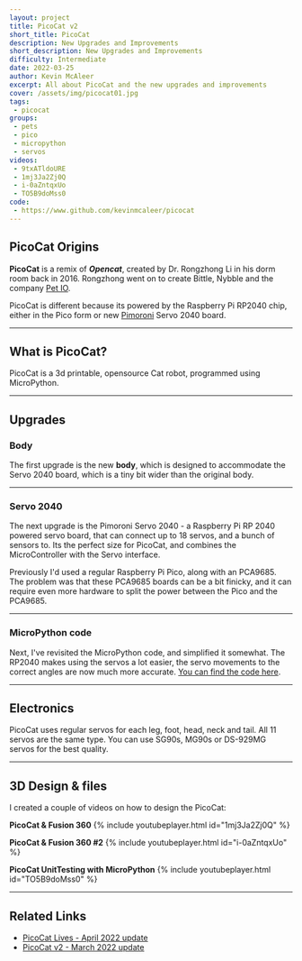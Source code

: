 ```yaml
---
layout: project
title: PicoCat v2
short_title: PicoCat
description: New Upgrades and Improvements
short_description: New Upgrades and Improvements
difficulty: Intermediate
date: 2022-03-25
author: Kevin McAleer
excerpt: All about PicoCat and the new upgrades and improvements
cover: /assets/img/picocat01.jpg
tags:
 - picocat
groups:
 - pets
 - pico
 - micropython
 - servos
videos:
 - 9txATldoURE
 - 1mj3Ja2Zj0Q
 - i-0aZntqxUo
 - TO5B9doMss0
code:
 - https://www.github.com/kevinmcaleer/picocat
---
```


## PicoCat Origins

**PicoCat** is a remix of ***Opencat***, created by Dr. Rongzhong Li in his dorm room back in 2016. Rongzhong went on to create Bittle, Nybble and the company [Pet IO](https://www.petio.com).

PicoCat is different because its powered by the Raspberry Pi RP2040 chip, either in the Pico form or new [Pimoroni](https://www.pimoroni.com) Servo 2040 board.

---

## What is PicoCat?

PicoCat is a 3d printable, opensource Cat robot, programmed using MicroPython.

---

## Upgrades

### Body

The first upgrade is the new **body**, which is designed to accommodate the Servo 2040 board, which is a tiny bit wider than the original body.

---

### Servo 2040

The next upgrade is the Pimoroni Servo 2040 - a Raspberry Pi RP 2040 powered servo board, that can connect up to 18 servos, and a bunch of sensors to. Its the perfect size for PicoCat, and combines the MicroController with the Servo interface.

Previously I'd used a regular Raspberry Pi Pico, along with an PCA9685. The problem was that these PCA9685 boards can be a bit finicky, and it can require even more hardware to split the power between the Pico and the PCA9685.

---

### MicroPython code

Next, I've revisited the MicroPython code, and simplified it somewhat. The RP2040 makes using the servos a lot easier, the servo movements to the correct angles are now much more accurate. [You can find the code here](https://www.github.com/kevinmcaleer/picocat).

---

## Electronics

PicoCat uses regular servos for each leg, foot, head, neck and tail. All 11 servos are the same type. You can use SG90s, MG90s or DS-929MG servos for the best quality.

---

## 3D Design & files

I created a couple of videos on how to design the PicoCat:

**PicoCat & Fusion 360**
{% include youtubeplayer.html id="1mj3Ja2Zj0Q" %}

**PicoCat & Fusion 360 #2**
{% include youtubeplayer.html id="i-0aZntqxUo" %}

**PicoCat UnitTesting with MicroPython**
{% include youtubeplayer.html id="TO5B9doMss0" %}

---

## Related Links

* [PicoCat Lives - April 2022 update](/blog/picocat-lives)
* [PicoCat v2 - March 2022 update](/blog/picocat-v2)
